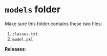 # `models` folder
Make sure this folder contains these two files:
1.  `classes.txt`
2.  `model.pkl`

**Releases**:     
